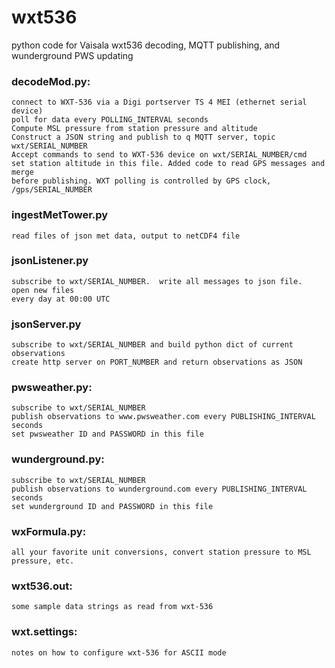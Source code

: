 # wxt536
python code for Vaisala wxt536 decoding, MQTT publishing, and wunderground PWS updating

### decodeMod.py:
    connect to WXT-536 via a Digi portserver TS 4 MEI (ethernet serial device)
    poll for data every POLLING_INTERVAL seconds
    Compute MSL pressure from station pressure and altitude
    Construct a JSON string and publish to q MQTT server, topic wxt/SERIAL_NUMBER
    Accept commands to send to WXT-536 device on wxt/SERIAL_NUMBER/cmd
    set station altitude in this file. Added code to read GPS messages and merge
    before publishing. WXT polling is controlled by GPS clock, /gps/SERIAL_NUMBER

### ingestMetTower.py
    read files of json met data, output to netCDF4 file
            
### jsonListener.py
    subscribe to wxt/SERIAL_NUMBER.  write all messages to json file.  open new files
    every day at 00:00 UTC
    
### jsonServer.py
    subscribe to wxt/SERIAL_NUMBER and build python dict of current observations
    create http server on PORT_NUMBER and return observations as JSON
                
### pwsweather.py:
    subscribe to wxt/SERIAL_NUMBER
    publish observations to www.pwsweather.com every PUBLISHING_INTERVAL seconds
    set pwsweather ID and PASSWORD in this file
                
### wunderground.py:
    subscribe to wxt/SERIAL_NUMBER
    publish observations to wunderground.com every PUBLISHING_INTERVAL seconds
    set wunderground ID and PASSWORD in this file
                  
### wxFormula.py:
    all your favorite unit conversions, convert station pressure to MSL pressure, etc.

### wxt536.out:
    some sample data strings as read from wxt-536

### wxt.settings:
    notes on how to configure wxt-536 for ASCII mode

